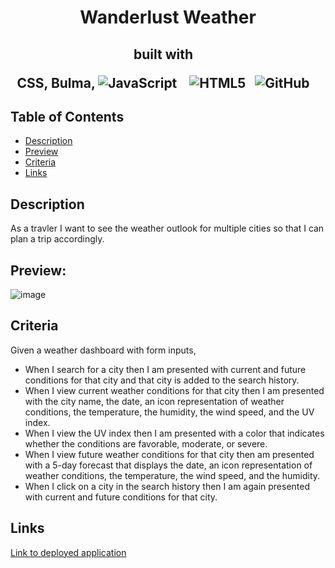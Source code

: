 <h1 align ="center"> Wanderlust Weather </h1>

<h2 align="center">built with  &nbsp;&nbsp;

  
  CSS, Bulma,  ![JavaScript](https://img.shields.io/badge/javascript-%23323330.svg?style=for-the-badge&logo=javascript&logoColor=%23F7DF1E) &nbsp;&nbsp; 
  ![HTML5](https://img.shields.io/badge/html5-%23E34F26.svg?style=for-the-badge&logo=html5&logoColor=white)&nbsp;&nbsp;
![GitHub](https://img.shields.io/badge/github-%23121011.svg?style=for-the-badge&logo=github&logoColor=white) &nbsp;&nbsp;
  
</h2>

## Table of Contents

  * [Description](#description)
  * [Preview](#preview)
  * [Criteria](#criteria)
  * [Links](#links) 

## Description

As a travler I want to see the weather outlook for multiple cities so that I can plan a trip accordingly. 

## Preview:
![image](https://user-images.githubusercontent.com/86173119/133958134-a9e08514-74b4-40f7-852a-01da093408cb.png)

## Criteria
Given a weather dashboard with form inputs,

- When I search for a city then I am presented with current and future conditions for that city and that city is added to the search history.
- When I view current weather conditions for that city then I am presented with the city name, the date, an icon representation of weather conditions, the temperature, the humidity, the wind speed, and the UV index.
- When I view the UV index then I am presented with a color that indicates whether the conditions are favorable, moderate, or severe.
- When I view future weather conditions for that city then am presented with a 5-day forecast that displays the date, an icon representation of weather conditions, the temperature, the wind speed, and the humidity.
- When I click on a city in the search history then I am again presented with current and future conditions for that city.


## Links
 [Link to deployed application](https://izztnkr.github.io/Wanderlust-Weather/)
